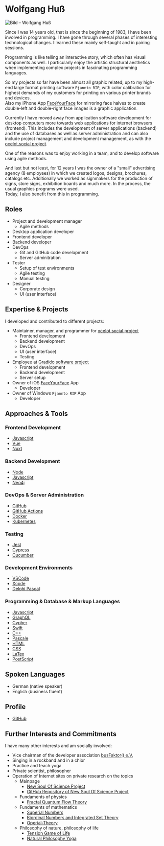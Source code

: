 <!-- textlint-disable write-good -->
# Wolfgang Huß

![Bild – Wolfgang Huß](~@images/portrait/Wolfgang_Huss.jpeg)

<!-- Seit meinem 14. Lebensjahr, also seit Anfang 1983, beschäftige ich mich nun schon mit Programmierung.
Dabei bin ich durch einige Phasen interessanter technologischer Veränderungen gegangen.
Diese erlernte ich Überwiegend autodidaktisch und in Pairing-Sessions. -->
Since I was 14 years old, that is since the beginning of 1983, I have been involved in programming.
I have gone through several phases of interesting technological changes.
I learned these mainly self-taught and in pairing sessions.

<!-- Programmieren ist wie eine interaktive Geschichte erzählen, die dazu oft noch gestalterisch visuelle Komponenten trägt.
Mir gefällt besonders die künstlerisch strukturelle Ästetik, wenn ich komplexe Projekte in faszinierenden Programmiersprachen umsetze. -->
Programming is like telling an interactive story, which often has visual components as well.
I particularly enjoy the artistic structural aesthetics when implementing complex projects in fascinating programming languages.

<!-- So haben meine bisherigen Projekte in fast allen Fällen mit Grafik zu tun gehabt, bis hin zu meiner high-end großformat Drucksoftware `Pjannto RIP`, mit Farbkalibration für höchste Ansprüche meiner Kunden zum Druck auf diversen Drucker Marken und Geräten.  
Auch meine iPhone App [FaceYourFace](https://apps.apple.com/de/app/faceyourface/id1137963659) zur Spiegelung von Gesichtshälften zur Erstellung von doppellinken und doppelrechten Gesichtsbilder ist eine grafische Anwendung. -->
So my projects so far have been almost all graphic related, up to my high-end large format printing software `Pjannto RIP`, with color calibration for highest demands of my customers for printing on various printer brands and devices.  
Also my iPhone App [FaceYourFace](https://apps.apple.com/de/app/faceyourface/id1137963659) for mirroring face halves to create double-left and double-right face images is a graphic application.

<!-- Schließlich habe ich mich derzeit von der Entwicklung von Anwendungssoftware auf Desktop-Computern mehr in Richtung von Web-Anwendungen für Internet-Browser orientiert (Frontend).
Dies schließt die Entwicklung von Server-Programmen (Backend) und den Einsatz von Datenbanken sowie auch die Server-Administration mit ein und kann ebenso das Projektmanagement und die Entwicklungsleitung umfassen, wie beim [ocelot.social Projekt](https://github.com/Ocelot-Social-Community). -->
Currently I have moved away from application software development for desktop computers more towards web applications for internet browsers (frontend).
This includes the development of server applications (backend) and the use of databases as well as server administration and can also include project management and development management, as with the [ocelot.social project](https://github.com/Ocelot-Social-Community).

<!-- Einer der Gründe dafür war, gerne im Team zu arbeiten, und mit agilen Methoden Software zu entwickeln. -->
One of the reasons was to enjoy working in a team, and to develop software using agile methods.

<!-- Und nicht zu letzt war ich 12 Jahre Inhaber einer „kleinen“ Werbeagentur (8 Mitarbeiter) in der wir Logos, Prospekte, Kataloge erstellt und als Schauwerbegestalter für die Anfertigung von Schildern, Ladenbeschriftungen, Messetafeln und vielem anderen tätig waren.
Dabei kamen die gängigen Grafikprogramme zum Einsatz.  
Dies kommt mir heute auch bei der programmierung zu gute. -->
And last but not least, for 12 years I was the owner of a "small" advertising agency (8 employees) in which we created logos, designs, brochures, catalogs etc.
Additionally we worked as signmakers for the production of signs, store signs, exhibition boards and much more.
In the process, the usual graphics programs were used.  
Today, I also benefit from this in programming.

## Roles

- Project and development manager
  - Agile methods
- Desktop application developer
- Frontend developer
- Backend developer
- DevOps
  - Git and GitHub code development
  - Server adminitration
- Tester
  - Setup of test environments
  - Agile testing
  - Manual testing
- Designer
  - Corporate design
  - UI (user interface)

## Expertise & Projects

I developed and contributed to different projects:

- Maintainer, manager, and programmer for [ocelot.social project](https://github.com/Ocelot-Social-Community)
  - Frontend development
  - Backend development
  - DevOps
  - UI (user interface)
  - Testing
- Employee at [Gradido software project](../projects/gradido.md)
  - Frontend development
  - Backend development
  - Server setup
- Owner of iOS [FaceYourFace](https://apps.apple.com/de/app/faceyourface/id1137963659) App
  - Developer
- Owner of Windows `Pjannto RIP` App
  - Developer

## Approaches & Tools

### Frontend Development

- [Javascript](https://www.javascript.com/)
- [Vue](https://vuejs.org/)
- [Nuxt](https://nuxtjs.org)

### Backend Development

- [Node](https://nodejs.org/)
- [Javascript](https://www.javascript.com/)
- [Neo4j](https://neo4j.com/)

### DevOps & Server Administration

- [GitHub](https://github.com/)
- [GitHub Actions](https://github.com/features/actions/)
- [Docker](https://www.docker.com)
- [Kubernetes](https://kubernetes.io/)

### Testing

- [Jest](https://jestjs.io)
- [Cypress](https://www.cypress.io/)
- [Cucumber](https://cucumber.io/)

### Development Environments

- [VSCode](https://code.visualstudio.com/)
- [Xcode](https://apps.apple.com/de/app/xcode/id497799835?mt=12)
- [Delphi Pascal](https://www.embarcadero.com/de/products/delphi/)

### Programming & Database & Markup Languages

- [Javascript](https://www.javascript.com/)
- [GraphQL](https://graphql.org)
- [Cypher](https://neo4j.com/developer/cypher/)
- [Swift](https://www.python.org/)
- [C++](https://en.wikipedia.org/wiki/C%2B%2B)
- [Pascale](https://en.wikipedia.org/wiki/C%2B%2B)
- [HTML](https://en.wikipedia.org/wiki/HTML)
- [CSS](https://en.wikipedia.org/wiki/CSS)
- [LaTex](https://www.latex-project.org/)
- [PostScript](https://en.wikipedia.org/wiki/PostScript)

## Spoken Languages

- German (native speaker)
- English (business fluent)

## Profile

- [GitHub](https://github.com/tirokk)

## Further Interests and Commitments

<!-- Ich habe noch viele weitere Interessen und bin gesellschaftlich engagiert: -->
I have many other interests and am socially involved:

- Vice chairman of the developer association<!-- Stellvertretender Vorsitzender des Entwickler-Vereins --> [busFaktor() e.V.](https://www.busfaktor.org/)
- Singing in a rockband and in a chior
- Practice and teach yoga
- Private scientist, philosopher<!-- - Privatwissenschaftler, Philosoph -->
- Operation of Internet sites on private research on the topics<!-- Betrieb von Internetseiten über private Forschung zu den Themen -->
  - Mainpage
    - [New Soul Of Science Project](http://www.nsosp.org/de/New-Soul-Of-Science-Project/)
    - [GitHub Repository of New Soul Of Science Project](https://github.com/New-Soul-Of-Science-Project/New-Soul-Of-Science-Project-Web)
  - Fundaments of physics
    - [Fractal Quantum Flow Theory](http://www.nsosp.org/de/Quanten-Fluss-Theorie/)
  - Fundaments of mathematics
    - [Superial Numbers](http://www.nsosp.org/de/Superial-Zahlen/)
    - [Biordinal Numbers and Integrated Set Theory](http://www.nsosp.org/de/Superial-Zahlen/Biordinalzahlen.php)
    - [Operial-Theory](http://www.nsosp.org/de/Operialtheorie/)
  - Philosophy of nature, philosophy of life<!-- Naturphilosophie, Lebensphilosophie -->
    - [Tension Game of Life](http://www.nsosp.org/de/Spannungsspiel-des-Lebens/)
    - [Natural Philosophy Yoga](http://www.nsosp.org/de/Naturphilosophie-Yoga/)
<!-- textlint-enable write-good -->
